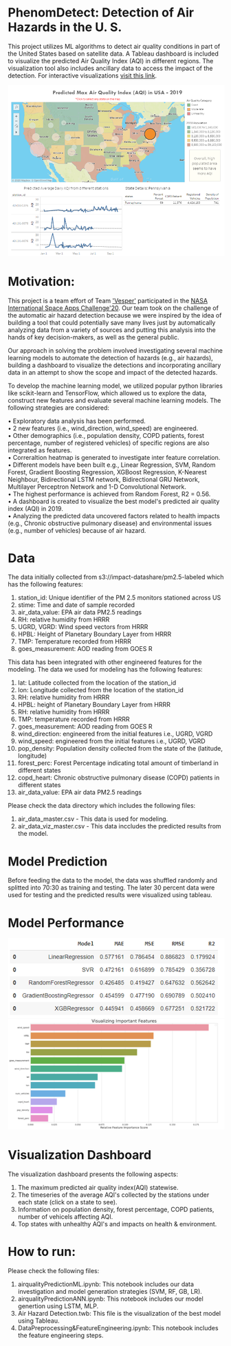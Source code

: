 # PhenomDetect: Detection of Air Hazards in the U. S.

This project utilizes ML algorithms to detect air quality conditions in part of the United States based on satellite data. A Tableau dashboard is included to visualize the predicted Air Quality Index (AQI) in different regions. The visualization tool also includes ancillary data to access the impact of the detection. For interactive visualizations [visit this link](https://public.tableau.com/profile/shahed.anzarus.sabab#!/vizhome/AirHazardDetection/StoryofAirHazard?publish=yes).

![](Figures/dashboard.PNG?raw=true)

# Motivation:
This project is a team effort of Team ['Vesper'](https://2020.spaceappschallenge.org/challenges/inform/automated-detection-hazards/teams/vesper/project) participated in the [NASA International Space Apps Challenge'20](https://2020.spaceappschallenge.org/challenges/inform/automated-detection-hazards/teams/vesper/project). Our team took on the challenge of the automatic air hazard detection because we were inspired by the idea of building a tool that could potentially save many lives just by automatically analyzing data from a variety of sources and putting this analysis into the hands of key decision-makers, as well as the general public. 

Our approach in solving the problem involved investigating several machine learning models to automate the detection of hazards (e.g., air hazards), building a dashboard to visualize the detections and incorporating ancillary data in an attempt to show the scope and impact of the detected hazards. 

To develop the machine learning model, we utilized popular python libraries like scikit-learn and TensorFlow, which allowed us to explore the data, construct new features and evaluate several machine learning models. The following strategies are considered:

• Exploratory data analysis has been performed.<br>
• 2 new features (i.e., wind_direction, wind_speed) are engineered.<br>
• Other demographics (i.e., population density, COPD patients, forest percentage, number of registered vehicles) of specific regions are also integrated as features.<br>
• Correraltion heatmap is generated to investigate inter feature correlation.<br>
• Different models have been built e.g., Linear Regression, SVM, Random Forest, Gradient Boosting Regression, XGBoost Regression, K-Nearest Neighbour, Bidirectional LSTM network, Bidirectional GRU Network, Multilayer Perceptron Network and 1-D Convolutional Network. <br>
• The highest performance is achieved from Random Forest, R2 = 0.56.<br>
• A dashboard is created to visualize the best model's predicted air quality index (AQI) in 2019. <br>
• Analyzing the predicted data uncovered factors related to health impacts (e.g., Chronic obstructive pulmonary disease) and environmental issues (e.g., number of vehicles) because of air hazard. 

# Data
The data initially collected from s3://impact-datashare/pm2.5-labeled which has the following features: 

1. station_id: Unique identifier of the PM 2.5 monitors stationed across US <br>
2. stime: Time and date of sample recorded <br>
3. air_data_value: EPA air data PM2.5 readings <br>
4. RH: relative humidity from HRRR <br>
5. UGRD, VGRD: Wind speed vectors from HRRR <br>
6. HPBL: Height of Planetary Boundary Layer from HRRR <br>
7. TMP: Temperature recorded from HRRR <br>
8. goes_measurement: AOD reading from GOES R <br>

This data has been integrated with other engineered features for the modeling. The data we used for modeling has the following features:

1. lat: Latitude collected from the location of the station_id <br>
2. lon: Longitude collected from the location of the station_id <br>
3. RH: relative humidity from HRRR <br>
4. HPBL: height of Planetary Boundary Layer from HRRR <br>
5. RH: relative humidity from HRRR<br>
6. TMP: temperature recorded from HRRR <br>
7. goes_measurement: AOD reading from GOES R <br>
8. wind_direction: engineered from the initial features i.e., UGRD, VGRD<br>
9. wind_speed: engineered from the initial features i.e., UGRD, VGRD<br>
10. pop_density: Population density collected from the state of the (latitude, longitude) <br>
11. forest_perc: Forest Percentage indicating total amount of timberland in different states <br>
12. copd_heart: Chronic obstructive pulmonary disease (COPD) patients in different states <br>
13. air_data_value: EPA air data PM2.5 readings <br>

Please check the data directory which includes the following files:
1. air_data_master.csv - This data is used for modeling.<br>
2. air_data_viz_master.csv - This data inccludes the predicted results from the model.<br>

# Model Prediction
Before feeding the data to the model, the data was shuffled randomly and splitted into 70:30 as training and testing. The later 30 percent data were used for testing and the predicted results were visualized using tableau.

# Model Performance
![](Figures/performance.PNG?raw=true)
![](Figures/impFeatures.PNG?raw=true)

# Visualization Dashboard
The visualization dashboard presents the following aspects: <br>
1. The maximum predicted air quality index(AQI) statewise. <br>
2. The timeseries of the average AQI's collected by the stations under each state (click on a state to see). <br>
3. Information on population density, forest percentage, COPD patients, number of vehicels affecting AQI. <br>
4. Top states with unhealthy AQI's and impacts on health & environment. <br>

# How to run:
Please check the following files:

1. airqualityPredictionML.ipynb: This notebook includes our data investigation and model generation strategies (SVM, RF, GB, LR). <br>
2. airqualityPredictionANN.ipynb: This notebook includes our model genertion using LSTM, MLP. <br>
3. Air Hazard Detection.twb: This file is the visualization of the best model using Tableau. <br>
4. DataPreprocessing&FeatureEngineering.ipynb: This notebook includes the feature engineering steps. <br> 

